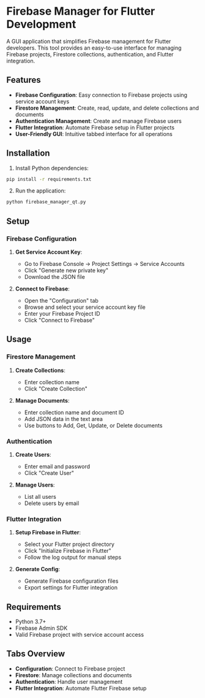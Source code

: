 # Firebase Manager for Flutter Development

A GUI application that simplifies Firebase management for Flutter developers. This tool provides an easy-to-use interface for managing Firebase projects, Firestore collections, authentication, and Flutter integration.

## Features

- **Firebase Configuration**: Easy connection to Firebase projects using service account keys
- **Firestore Management**: Create, read, update, and delete collections and documents
- **Authentication Management**: Create and manage Firebase users
- **Flutter Integration**: Automate Firebase setup in Flutter projects
- **User-Friendly GUI**: Intuitive tabbed interface for all operations

## Installation

1. Install Python dependencies:
```bash
pip install -r requirements.txt
```

2. Run the application:
```bash
python firebase_manager_qt.py
```

## Setup

### Firebase Configuration

1. **Get Service Account Key**:
   - Go to Firebase Console → Project Settings → Service Accounts
   - Click "Generate new private key"
   - Download the JSON file

2. **Connect to Firebase**:
   - Open the "Configuration" tab
   - Browse and select your service account key file
   - Enter your Firebase Project ID
   - Click "Connect to Firebase"

## Usage

### Firestore Management

1. **Create Collections**:
   - Enter collection name
   - Click "Create Collection"

2. **Manage Documents**:
   - Enter collection name and document ID
   - Add JSON data in the text area
   - Use buttons to Add, Get, Update, or Delete documents

### Authentication

1. **Create Users**:
   - Enter email and password
   - Click "Create User"

2. **Manage Users**:
   - List all users
   - Delete users by email

### Flutter Integration

1. **Setup Firebase in Flutter**:
   - Select your Flutter project directory
   - Click "Initialize Firebase in Flutter"
   - Follow the log output for manual steps

2. **Generate Config**:
   - Generate Firebase configuration files
   - Export settings for Flutter integration

## Requirements

- Python 3.7+
- Firebase Admin SDK
- Valid Firebase project with service account access

## Tabs Overview

- **Configuration**: Connect to Firebase project
- **Firestore**: Manage collections and documents
- **Authentication**: Handle user management
- **Flutter Integration**: Automate Flutter Firebase setup